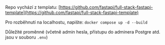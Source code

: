 Repo vychází z templatu: [https://github.com/fastapi/full-stack-fastapi-template](https://github.com/fastapi/full-stack-fastapi-template)

Pro rozběhnutí na localhostu, napište: `docker compose up -d --build`

Důležité proměnné (včetně admin hesla, přístupu do adminera Postgre atd. jsou v souboru `.env`)
